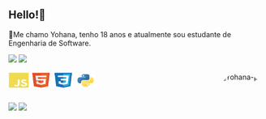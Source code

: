 
<div>
  <h2>Hello!💜 </h2>
  <p>🌱Me chamo Yohana, tenho 18 anos e atualmente sou estudante de Engenharia de Software.</p>
</div>

<div>
  <img height=150px src="https://github-readme-stats.vercel.app/api?username=ayohanaa&show_icons=true&theme=radical"/>
  <img height=150px src="https://github-readme-stats.vercel.app/api/top-langs/?username=ayohanaa&layout=compact&theme=radical&langs_count=8"/>
</div>
<div style="display: inline_block"><br>
  <img align="center" alt="Yohana-Js" height="30" width="40" src="https://raw.githubusercontent.com/devicons/devicon/master/icons/javascript/javascript-plain.svg">
  <img align="center" alt="Yohana-HTML" height="30" width="40" src="https://raw.githubusercontent.com/devicons/devicon/master/icons/html5/html5-original.svg">
  <img align="center" alt="Yohana-CSS" height="30" width="40" src="https://raw.githubusercontent.com/devicons/devicon/master/icons/css3/css3-original.svg">
  <img align="center" alt="Yohana-Python" height="30" width="40" src="https://raw.githubusercontent.com/devicons/devicon/master/icons/python/python-original.svg">
  <img align="right" alt="Yohana-pic" height="160" style="border-radius:50px;" src="https://user-images.githubusercontent.com/125907723/226234291-3af1892d-2099-4ca0-8d25-ac4dceb7a64e.gif">
</div>

##

<div> 
  <a href = "mailto:ayohanabispo@gmail.com"><img src="https://img.shields.io/badge/-Gmail-%23333?style=for-the-badge&logo=gmail&logoColor=white" "target="_blank"></a>
  <a href="https://www.linkedin.com/in/yohana-bispo-menezes-22492b262/" "target="_blank"><img src="https://img.shields.io/badge/-LinkedIn-%230077B5?style=for-the-badge&logo=linkedin&logoColor=white" target="_blank"></a> 
  
</div>
<!--
**ayohanaa/ayohanaa** is a ✨ _special_ ✨ repository because its `README.md` (this file) appears on your GitHub profile.

